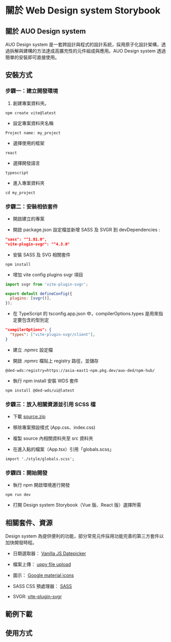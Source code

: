 # 關於 Web Design system Storybook

## 關於 AUO Design system

AUO Design system 是一套跨設計與程式的設計系統，採用原子化設計架構，透過拆解與建構的方法達成高擴充性的元件組成與應用。AUO Design system 透過簡單的安裝即可直接使用。

## 安裝方式

### 步驟一：建立開發環境

1. 創建專案資料夾。

```shell
npm create vite@latest
```

- 設定專案資料夾名稱

```
Project name: my_project
```

- 選擇使用的框架

```
react
```

- 選擇開發語言

```
typescript
```

- 進入專案資料夾

```shell
cd my_project
```

### 步驟二：安裝相依套件

- 開啟建立的專案

- 開啟 package.json 設定檔並新增 SASS 及 SVGR 到 devDependencies :

```json
"sass": "^1.81.0",
"vite-plugin-svgr": "^4.3.0"
```

- 安裝 SASS 及 SVG 相關套件

```shell
npm install
```

- 增加 vite config plugins svgr 項目

```js
import svgr from 'vite-plugin-svgr';

export default defineConfig({
  plugins: [svgr()],
});
```

- 在 TypeScript 的 tsconfig.app.json 中，compilerOptions.types 是用來指定要包含的型別定

```json
"compilerOptions": {
  "types": ["vite-plugin-svgr/client"],
}
```

- 建立 .npmrc 設定檔

- 開啟 .npmrc 檔貼上 registry 路徑，並儲存

```shell
@ded-wds:registry=https://asia-east1-npm.pkg.dev/auo-ded/npm-hub/
```

- 執行 npm install 安裝 WDS 套件

```shell
npm install @ded-wds/ui@latest
```

### 步驟三：放入相關資源並引用 SCSS 檔

- 下載 [source.zip](https://storage.googleapis.com/ded-wds-bucket/source.zip)

- 移除專案預設樣式 (App.css、index.css)

- 複製 source 內相關資料夾至 src 資料夾

- 在進入點的檔案（App.tsx）引用「globals.scss」

```tsx
import './style/globals.scss';
```

### 步驟四：開始開發

- 執行 npm 開啟環境進行開發

```shell
npm run dev
```

- 打開 Design system Storybook（Vue 版、React 版）選擇所需

## 相關套件、資源

Design system 為提供便利的功能，部分常見元件採用功能完善的第三方套件以加快開發時程。

- 日期選取器： [Vanilla JS Datepicker](https://github.com/mymth/vanillajs-datepicker?tab=readme-ov-file)

- 檔案上傳： [uppy file upload](https://uppy.io/)

- 圖示： [Google material icons](https://fonts.google.com/icons)

- SASS CSS 預處理器： [SASS](https://sass-lang.com/)

- SVGR: [vite-plugin-svgr](https://github.com/pd4d10/vite-plugin-svgr)

## 範例下載

## 使用方式
